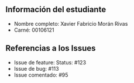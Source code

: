 ## Información del estudiante
- Nombre completo: Xavier Fabricio Morán Rivas
- Carné: 00106121

## Referencias a los Issues
- Issue de feature: Status: #123 
- Issue de bug: #113
- Issue comentado: #95